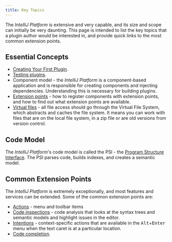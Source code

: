 ```yaml
---
title: Key Topics
---
```

<!-- Copyright 2000-2020 JetBrains s.r.o. and other contributors. Use of this source code is governed by the Apache 2.0 license that can be found in the LICENSE file. -->

The _IntelliJ Platform_ is extensive and very capable, and its size and scope can initially be very daunting.
This page is intended to list the key topics that a plugin author would be interested in, and provide quick links to the most common extension points.

## Essential Concepts

- [Creating Your First Plugin](/basics/getting_started.md).
- [Testing plugins](/basics/testing_plugins/testing_plugins.md).
- Component model - the _IntelliJ Platform_ is a component-based application and is responsible for creating components and injecting dependencies.
  Understanding this is necessary for building plugins.
- [Extension points](/basics/plugin_structure/plugin_extensions.md) - how to register components with extension points, and how to find out what extension points are available.
- [Virtual files](/basics/architectural_overview/virtual_file.md) - all file access should go through the Virtual File System, which abstracts and caches the file system.
  It means you can work with files that are on the local file system, in a zip file or are old versions from version control.

## Code Model

The _IntelliJ Platform_'s code model is called the PSI - the [Program Structure Interface](/basics/architectural_overview/psi.md).
The PSI parses code, builds indexes, and creates a semantic model.

## Common Extension Points

The _IntelliJ Platform_ is extremely exceptionally, and most features and services can be extended.
Some of the common extension points are:

* [Actions](/tutorials/action_system.md) - menu and toolbar items
* [Code inspections](/tutorials/code_inspections.md) - code analysis that looks at the syntax trees and semantic models and highlight issues in the editor.
* [Intentions](/tutorials/code_intentions.md) - context-specific actions that are available in the <kbd>Alt</kbd>+<kbd>Enter</kbd> menu when the text caret is at a particular location.
* [Code completion](/reference_guide/custom_language_support/code_completion.md).
